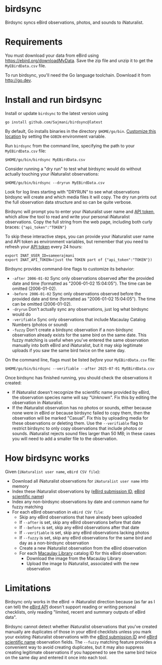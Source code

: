 # birdsync
Birdsync syncs eBird observations, photos, and sounds to iNaturalist.

# Requirements

You must download your data from eBird using
https://ebird.org/downloadMyData.
Save the zip file and unzip it to get the `MyEBirdData.csv` file.

To run birdsync, you'll need the Go language toolchain.
Download it from http://go.dev.


# Install and run birdsync

Install or update `birdsync` to the latest version using
```
go install github.com/Sajmani/birdsync@latest
```
By default, Go installs binaries in the directory `$HOME/go/bin`.
[Customize this location](https://pkg.go.dev/cmd/go#hdr-Compile_and_install_packages_and_dependencies) by setting the `GOBIN` environment variable.

Run `birdsync` from the command line, specifying the path to your `MyEBirdData.csv` file:
```
$HOME/go/bin/birdsync MyEBirdData.csv
```
Consider running a "dry run" to test what birdsync would do without actually touching your iNaturalist observations:
```
$HOME/go/bin/birdsync --dryrun MyEBirdData.csv
```
Look for log lines starting with "DRYRUN" to see what observations birdsync will create and which media files it will copy. The dry run prints out the full observation data structure and so can be quite verbose.

Birdsync will prompt you to enter your iNaturalist user name and [API token](https://www.inaturalist.org/users/api_token), which allow the tool to read and write your personal iNaturalist observations.
Copy the full string from the web page, including both curly braces: `{"api_token":"TOKEN"}`

To skip these interactive steps, you can provide your iNaturalist user name and API token as environment variables, but remember that you need to refresh your [API token](https://www.inaturalist.org/users/api_token) every 24 hours:
```
export INAT_USER_ID=sameerajmani
export INAT_API_TOKEN=(just the TOKEN part of {"api_token":"TOKEN"})
```
Birdsync provides command-line flags to customize its behavior:
*  `-after 2006-01-02`
        Sync only observations observed after the provided date and time (formatted as "2006-01-02 15:04:05"). The time can be omitted (2006-01-02).
* `-before 2006-01-02`
        Sync only observations observed before the provided date and time (formatted as "2006-01-02 15:04:05"). The time can be omitted (2006-01-02).
* `-dryrun`
        Don't actually sync any observations, just log what birdsync would do
* `-verifiable`
        Sync only observations that include Macaulay Catalog Numbers (photos or sound)
* `-fuzzy`
        Don't create a birdsync observation if a non-birdsync observation already exists for the same bird on the same date. This fuzzy matching is useful when you've entered the same observation manually into both eBird and iNaturalist, but it may skip legitimate uploads if you saw the same bird twice on the same day.

On the command line, flags must be listed _before_ your `MyEBirdData.csv` file:
```
$HOME/go/bin/birdsync --verifiable --after 2025-07-01 MyEBirdData.csv
```

Once birdsync has finished running, you should check the observations it created:
- If iNaturalist doesn't recognize the scientific name provided by eBird, the observation species name will say "Unknown". Fix this by editing the observation in iNaturalist.
- If the iNaturalist observation has no photos or sounds, either because none were in eBird or because birdsync failed to copy them, then the observation will be marked "Casual". Fix this by uploading media for these observations or deleting them. Use the `--verifiable` flag to restrict birdsync to only copy observations that include photos or sounds. iNaturalist rejects sound files larger than 50 MB; in these cases you will need to add a smaller file to the observation.

# How birdsync works

Given (`iNaturalist user name`, `eBird CSV file`):
- Download all iNaturalist observations for `iNaturalist user name` into memory
- Index these iNaturalist observations by ([eBird submission ID](https://www.inaturalist.org/observation_fields/6033), [eBird scientific name](https://www.inaturalist.org/observation_fields/20215))
- Index any non-birdsync observations by date and common name for fuzzy matching
- For each eBird observation in `eBird CSV file`:
  - Skip any eBird observations that have already been uploaded
  - If `--after` is set, skip any eBird observations before that date
  - If `--before` is set, skip any eBird observations after that date
  - If `--verifiable` is set, skip any eBird observations lacking photos
  - If `--fuzzy` is set, skip any eBird observations for the same bird and day as a non-birdsync observation
  - Create a new iNaturalist observation from the eBird observation
  - For each [Macaulay Library](https://www.macaulaylibrary.org/) catalog ID for this eBird observation:
    - Download the image from the Macaulay Library
    - Upload the image to iNaturalist, associated with the new observation

# Limitations

Birdsync only works in the eBird → iNaturalist direction because (as far as I can tell) the [eBird API](https://support.ebird.org/en/support/solutions/articles/48000838205-download-ebird-data#API) doesn't support reading or writing personal checklists, only reading "limited, recent and summary outputs of eBird data".

Birdsync cannot detect whether iNaturalist observations that you've created manually are duplicates of those in your eBird checklists unless you mark your existing iNaturalist observations with the [eBird submission ID](https://www.inaturalist.org/observation_fields/6033) and [eBird scientific name](https://www.inaturalist.org/observation_fields/20215) observation fields. The `--fuzzy` matching feature provides a convenient way to avoid creating duplicates, but it may also suppress creating legitimate observations if you happened to see the same bird twice on the same day and entered it once into each tool.
